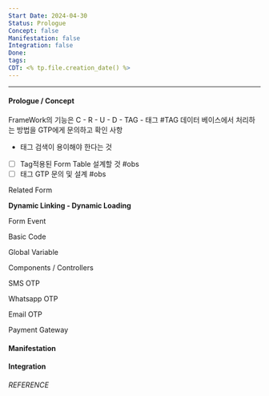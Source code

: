 ```yaml
---
Start Date: 2024-04-30
Status: Prologue
Concept: false
Manifestation: false
Integration: false
Done:
tags:
CDT: <% tp.file.creation_date() %>
---
```

---
#### Prologue / Concept
FrameWork의 기능은 
C -
R -
U -
D -
TAG - 태그 #TAG 데이터 베이스에서 처리하는 방법을 GTP에게 문의하고 
확인 사항
 - 태그 검색이 용이해야 한다는 것 

- [ ] Tag적용된 Form Table 설계할 것 #obs 
- [ ] 태그 GTP 문의 및 설계 #obs

Related Form

**Dynamic Linking - Dynamic Loading**

Form Event

Basic Code

Global Variable

Components / Controllers

SMS OTP

Whatsapp OTP

Email OTP

Payment Gateway

#### Manifestation

#### Integration

###### REFERENCE
